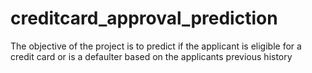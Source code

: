 # creditcard_approval_prediction
The objective of the project is to predict if the applicant is eligible for a credit card or is a defaulter based on the applicants previous history
